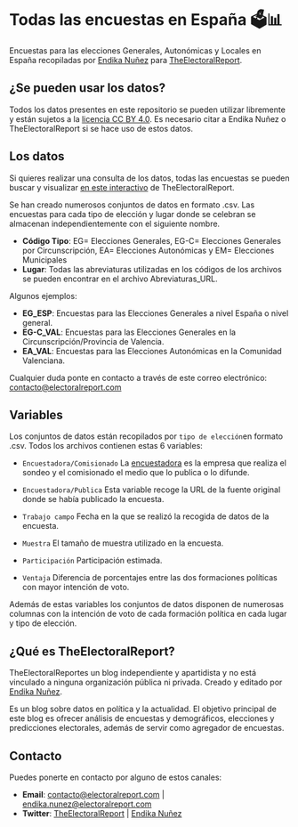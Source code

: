# Todas las encuestas en España 🗳️📊

Encuestas para las elecciones Generales, Autonómicas y Locales en España recopiladas por [Endika Nuñez](https://twitter.com/endikasatu) para [TheElectoralReport](https://electoralreport.com).

## ¿Se pueden usar los datos?

Todos los datos presentes en este repositorio se pueden utilizar libremente y están sujetos a la [licencia CC BY 4.0](https://creativecommons.org/licenses/by/4.0/deed.es). Es necesario citar a Endika Nuñez o TheElectoralReport si se hace uso de estos datos. 

## Los datos

Si quieres realizar una consulta de los datos, todas las encuestas se pueden buscar y visualizar [en este interactivo](https://www.electoralreport.com/encuestas/) de TheElectoralReport.

Se han creado numerosos conjuntos de datos en formato .csv. Las encuestas para cada tipo de elección y lugar donde se celebran se almacenan independientemente con el siguiente nombre.

- **Código Tipo**: EG= Elecciones Generales, EG-C= Elecciones Generales por Circunscripción, EA= Elecciones Autonómicas y EM= Elecciones Municipales
- **Lugar**: Todas las abreviaturas utilizadas en los códigos de los archivos se pueden encontrar en el archivo Abreviaturas_URL.

Algunos ejemplos:

- **EG_ESP**: Encuestas para las Elecciones Generales a nivel España o nivel general.
- **EG-C_VAL**: Encuestas para las Elecciones Generales en la Circunscripción/Provincia de Valencia.
- **EA_VAL**: Encuestas para las Elecciones Autonómicas en la Comunidad Valenciana.

Cualquier duda ponte en contacto a través de este correo electrónico: [contacto@electoralreport.com](mailto:contacto@electoralreport.com)

## Variables

Los conjuntos de datos están recopilados por `tipo de elección`en formato .csv. Todos los archivos contienen estas 6 variables:

- `Encuestadora/Comisionado` La [encuestadora](https://electoralreport.com/ranking-encuestadoras) es la empresa que realiza el sondeo y el comisionado el medio que lo publica o lo difunde.

- `Encuestadora/Publica` Esta variable recoge la URL de la fuente original donde se había publicado la encuesta.

- `Trabajo campo` Fecha en la que se realizó la recogida de datos de la encuesta.

- `Muestra` El tamaño de muestra utilizado en la encuesta.

- `Participación` Participación estimada.

- `Ventaja` Diferencia de porcentajes entre las dos formaciones políticas con mayor intención de voto.

Además de estas variables los conjuntos de datos disponen de numerosas columnas con la intención de voto de cada formación política en cada lugar y tipo de elección.

## ¿Qué es TheElectoralReport?

TheElectoralReportes un blog independiente y apartidista y no está vinculado a ninguna organización pública ni privada. Creado y editado por [Endika Nuñez](https://twitter.com/endikasatu).

Es un blog sobre datos en política y la actualidad. El objetivo principal de este blog es ofrecer análisis de encuestas y demográficos, elecciones y predicciones electorales, además de servir como agregador de encuestas.

## Contacto

Puedes ponerte en contacto por alguno de estos canales:

- **Email**: [contacto@electoralreport.com](mailto:contacto@electoralreport.com) | [endika.nunez@electoralreport.com](mailto:endika.nunez@electoralreport.com)
- **Twitter**: [TheElectoralReport](https://twitter.com/TheElectoralRep) | [Endika Nuñez](https://twitter.com/endikasatu)



